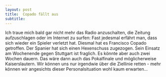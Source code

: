 ```yaml
---
layout: post
title:  Copado fällt aus
subtitle:  
---
```


Ich traue mich bald gar nicht mehr das Radio anzuschalten, die Zeitung aufzuschlagen oder im Internet zu surfen: Fast jedesmal erfährt man, dass sich wieder ein Spieler verletzt hat. Diesmal hat es Francisco Copado getroffen. Der Spanier hat sich einen Hexenschuss zugezogen. Sein Einsatz am Wochenende gegen Stuttgart ist fraglich. Es könnte aber auch zwei Wochen dauern. Das wäre dann auch das Pokalfinale und möglicherweise Kaiserslautern. Wir können uns nur irgendwie über die Ziellinie retten - mehr können wir angesichts dieser Personalsituation wohl kaum erwarten...


